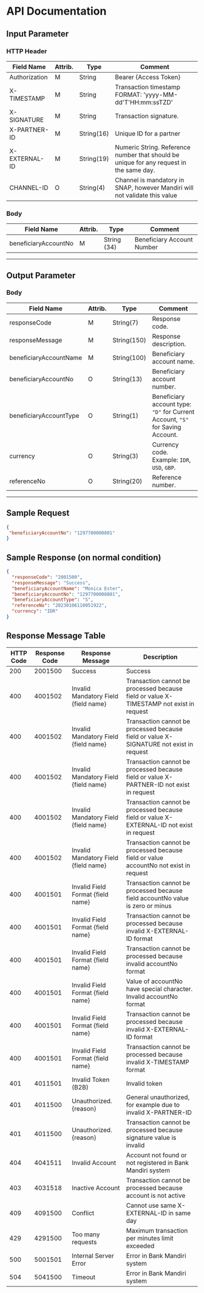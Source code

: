 # API Documentation

## Input Parameter

### HTTP Header
| Field Name       | Attrib. | Type        | Comment |
|-----------------|---------|------------|---------|
| Authorization   | M       | String     | Bearer {Access Token} |
| X-TIMESTAMP    | M       | String     | Transaction timestamp FORMAT: 'yyyy-MM-dd'T'HH:mm:ssTZD' |
| X-SIGNATURE    | M       | String     | Transaction signature. |
| X-PARTNER-ID   | M       | String(16) | Unique ID for a partner |
| X-EXTERNAL-ID  | M       | String(19) | Numeric String. Reference number that should be unique for any request in the same day. |
| CHANNEL-ID     | O       | String(4)  | Channel is mandatory in SNAP, however Mandiri will not validate this value |

### Body
| Field Name | Attrib. | Type         | Comment |
|-----------|---------|-------------|---------|
| beneficiaryAccountNo | M       | String (34) | Beneficiary Account Number |

---

## Output Parameter

### Body

| Field Name                | Attrib. | Type          | Comment |
|---------------------------|---------|--------------|---------|
| responseCode             | M       | String(7)    | Response code. |
| responseMessage          | M       | String(150)  | Response description. |
| beneficiaryAccountName   | M       | String(100)  | Beneficiary account name. |
| beneficiaryAccountNo     | O       | String(13)   | Beneficiary account number. |
| beneficiaryAccountType   | O       | String(1)    | Beneficiary account type: `"D"` for Current Account, `"S"` for Saving Account. |
| currency                | O       | String(3)    | Currency code. Example: `IDR`, `USD`, `GBP`. |
| referenceNo             | O       | String(20)   | Reference number. |

---

## Sample Request
```json
{
 "beneficiaryAccountNo": "1297700000801"
}
```
## Sample Response (on normal condition)
```json
{
  "responseCode": "2001500",
  "responseMessage": "Success",
  "beneficiaryAccountName": "Monica Ester",
  "beneficiaryAccountNo": "1297700000801",
  "beneficiaryAccountType": "S",
  "referenceNo": "20230106110051922",
  "currency": "IDR"
}

```

## Response Message Table

| HTTP Code | Response Code | Response Message | Description |
|-----------|--------------|------------------|-------------|
| 200       | 2001500      | Success | Success |
| 400       | 4001502      | Invalid Mandatory Field {field name} | Transaction cannot be processed because field or value X-TIMESTAMP not exist in request |
| 400       | 4001502      | Invalid Mandatory Field {field name} | Transaction cannot be processed because field or value X-SIGNATURE not exist in request |
| 400       | 4001502      | Invalid Mandatory Field {field name} | Transaction cannot be processed because field or value X-PARTNER-ID not exist in request |
| 400       | 4001502      | Invalid Mandatory Field {field name} | Transaction cannot be processed because field or value X-EXTERNAL-ID not exist in request |
| 400       | 4001502      | Invalid Mandatory Field {field name} | Transaction cannot be processed because field or value accountNo not exist in request |
| 400       | 4001501      | Invalid Field Format {field name} | Transaction cannot be processed because field accountNo value is zero or minus |
| 400       | 4001501      | Invalid Field Format {field name} | Transaction cannot be processed because invalid X-EXTERNAL-ID format |
| 400       | 4001501      | Invalid Field Format {field name} | Transaction cannot be processed because invalid accountNo format |
| 400       | 4001501      | Invalid Field Format {field name} | Value of accountNo have special character. Invalid accountNo format |
| 400       | 4001501      | Invalid Field Format {field name} | Transaction cannot be processed because invalid X-EXTERNAL-ID format |
| 400       | 4001501      | Invalid Field Format {field name} | Transaction cannot be processed because invalid X-TIMESTAMP format |
| 401       | 4011501      | Invalid Token (B2B) | Invalid token |
| 401       | 4011500      | Unauthorized. {reason} | General unauthorized, for example due to invalid X-PARTNER-ID |
| 401       | 4011500      | Unauthorized. {reason} | Transaction cannot be processed because signature value is invalid |
| 404       | 4041511      | Invalid Account | Account not found or not registered in Bank Mandiri system |
| 403       | 4031518      | Inactive Account | Transaction cannot be processed because account is not active |
| 409       | 4091500      | Conflict | Cannot use same X-EXTERNAL-ID in same day |
| 429       | 4291500      | Too many requests | Maximum transaction per minutes limit exceeded |
| 500       | 5001501      | Internal Server Error | Error in Bank Mandiri system |
| 504       | 5041500      | Timeout | Error in Bank Mandiri system |

